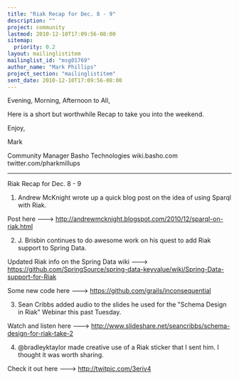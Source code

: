 ```yaml
---
title: "Riak Recap for Dec. 8 - 9"
description: ""
project: community
lastmod: 2010-12-10T17:09:56-08:00
sitemap:
  priority: 0.2
layout: mailinglistitem
mailinglist_id: "msg01769"
author_name: "Mark Phillips"
project_section: "mailinglistitem"
sent_date: 2010-12-10T17:09:56-08:00
---
```



Evening, Morning, Afternoon to All,

Here is a short but worthwhile Recap to take you into the weekend.

Enjoy,

Mark

Community Manager
Basho Technologies
wiki.basho.com
twitter.com/pharkmillups

----

Riak Recap for Dec. 8 - 9

1) Andrew McKnight wrote up a quick blog post on the idea of using
Sparql with Riak.

Post here ---&gt; http://andrewmcknight.blogspot.com/2010/12/sparql-on-riak.html

2) J. Brisbin continues to do awesome work on his quest to add Riak
support to Spring Data.

Updated Riak info on the Spring Data wiki ---&gt;
https://github.com/SpringSource/spring-data-keyvalue/wiki/Spring-Data-support-for-Riak

Some new code here ---&gt; https://github.com/grails/inconsequential

3) Sean Cribbs added audio to the slides he used for the "Schema
Design in Riak" Webinar this past Tuesday.

Watch and listen here ---&gt;
http://www.slideshare.net/seancribbs/schema-design-for-riak-take-2

4) @bradleyktaylor made creative use of a Riak sticker that I sent
him. I thought it was worth sharing.

Check it out here ---&gt; http://twitpic.com/3eriv4

